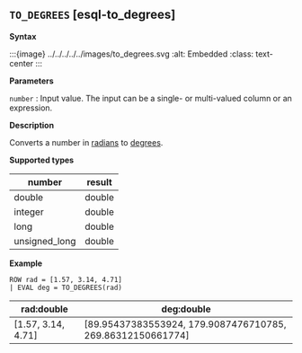 ## `TO_DEGREES` [esql-to_degrees]

**Syntax**

:::{image} ../../../../../images/to_degrees.svg
:alt: Embedded
:class: text-center
:::

**Parameters**

`number`
:   Input value. The input can be a single- or multi-valued column or an expression.

**Description**

Converts a number in [radians](https://en.wikipedia.org/wiki/Radian) to [degrees](https://en.wikipedia.org/wiki/Degree_(angle)).

**Supported types**

| number | result |
| --- | --- |
| double | double |
| integer | double |
| long | double |
| unsigned_long | double |

**Example**

```esql
ROW rad = [1.57, 3.14, 4.71]
| EVAL deg = TO_DEGREES(rad)
```

| rad:double | deg:double |
| --- | --- |
| [1.57, 3.14, 4.71] | [89.95437383553924, 179.9087476710785, 269.86312150661774] |


